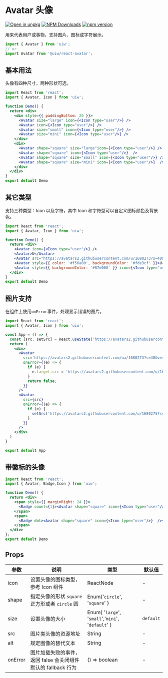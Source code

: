 Avatar 头像
===

[![Open in unpkg](https://img.shields.io/badge/Open%20in-unpkg-blue)](https://uiwjs.github.io/npm-unpkg/#/pkg/@uiw/react-avatar/file/README.md)
[![NPM Downloads](https://img.shields.io/npm/dm/@uiw/react-avatar.svg?style=flat)](https://www.npmjs.com/package/@uiw/react-avatar)
[![npm version](https://img.shields.io/npm/v/@uiw/react-avatar.svg?label=@uiw/react-avatar)](https://npmjs.com/@uiw/react-avatar)

用来代表用户或事物，支持图片、图标或字符展示。

```jsx
import { Avatar } from 'uiw';
// or
import Avatar from '@uiw/react-avatar';
```

## 基本用法

头像有四种尺寸，两种形状可选。

```jsx mdx:preview&bgWhite=true&codeSandbox=true&codePen=true
import React from 'react';
import { Avatar, Icon } from 'uiw';

function Demo() {
  return <div>
    <div style={{ paddingBottom: 20 }}>
      <Avatar size="large" icon={<Icon type="user"/>} />
      <Avatar icon={<Icon type="user"/>} />
      <Avatar size="small" icon={<Icon type="user"/>} />
      <Avatar size="mini" icon={<Icon type="user"/>} />
    </div>
    <div>
      <Avatar shape="square" size="large"icon={<Icon type="user"/>} />
      <Avatar shape="square" icon={<Icon type="user"/>}  />
      <Avatar shape="square" size="small" icon={<Icon type="user"/>} />
      <Avatar shape="square" size="mini" icon={<Icon type="user"/>}  />
    </div>
  </div>
}
export default Demo
```

## 其它类型

支持三种类型：Icon 以及字符，其中 Icon 和字符型可以自定义图标颜色及背景色。

```jsx mdx:preview&bgWhite=true&codeSandbox=true&codePen=true
import React from 'react';
import { Avatar, Icon } from 'uiw';

function Demo() {
  return <div>
    <Avatar icon={<Icon type="user"/>} />
    <Avatar>U</Avatar>
    <Avatar src="https://avatars2.githubusercontent.com/u/1680273?s=40&v=4" />
    <Avatar style={{ color: '#f56a00', backgroundColor: '#fde3cf' }}>U</Avatar>
    <Avatar style={{ backgroundColor: '#87d068' }} icon={<Icon type="user"/>} />
  </div>
}
export default Demo
```

## 图片支持

在组件上使用`onError`事件，处理显示错误的图片。

```jsx mdx:preview&bgWhite=true&codeSandbox=true&codePen=true
import React from 'react';
import { Avatar, Icon } from 'uiw';

const App = () => {
  const [src, setSrc] = React.useState('https://avatars2.githubusercontent.com/ua/1680273?s=40&v=4')
  return (
    <div>
      <Avatar
        src='https://avatars2.githubusercontent.com/ua/1680273?s=40&v=4'
        onError={(e) => {
          if (e) {
            e.target.src = 'https://avatars2.githubusercontent.com/u/1680275?s=40&v=4'
          }
          return false;
        }}
      />
      <Avatar
        src={src}
        onError={(e) => {
          if (e) {
            setSrc('https://avatars2.githubusercontent.com/u/1680275?s=40&v=4');
          }
        }}
      />
    </div>
  )
}

export default App
```

## 带徽标的头像

```jsx mdx:preview&bgWhite=true&codeSandbox=true&codePen=true
import React from 'react';
import { Avatar, Badge,Icon } from 'uiw';

function Demo() {
  return <div>
    <span style={{ marginRight: 24 }}>
      <Badge count={1}><Avatar shape="square" icon={<Icon type="user"/>}  /></Badge>
    </span>
    <span>
      <Badge dot><Avatar shape="square" icon={<Icon type="user"/>}  /></Badge>
    </span>
  </div>
};
export default Demo
```

## Props

| 参数 | 说明 | 类型 | 默认值 |
|--------- |-------- |--------- |-------- |
| icon | 设置头像的图标类型，参考 Icon 组件 | ReactNode | - |
| shape | 指定头像的形状 `square` 正方形或者 `circle` 圆 | Enum{'`circle`', '`square`' } | - |
| size | 设置头像的大小 | Enum{ '`large`', '`small`','`mini`', '`default`' } | `default` |
| src | 图片类头像的资源地址 | String | - |
| alt | 规定图像的替代文本 | String | - |
| onError | 图片加载失败的事件，返回 false 会关闭组件默认的 fallback 行为 | () => boolean | - |
